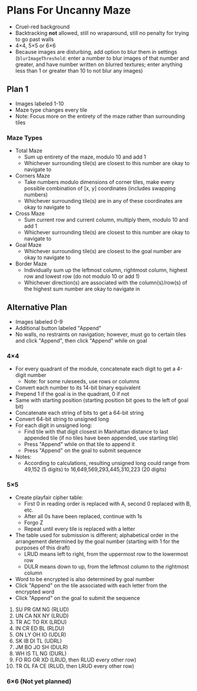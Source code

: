 # Plans For Uncanny Maze

* Cruel-red background
* Backtracking **not** allowed, still no wraparound, still no penalty for trying to go past walls
* 4×4, 5×5 or 6×6
* Because images are disturbing, add option to blur them in settings (`blurImageThreshold`: enter a number to blur images of that number and greater, and have number written on blurred textures; enter anything less than 1 or greater than 10 to not blur any images)

## Plan 1

* Images labeled 1-10
* Maze type changes every tile
* Note: Focus more on the entirety of the maze rather than surrounding tiles

### Maze Types

* Total Maze
  * Sum up entirety of the maze, modulo 10 and add 1
  * Whichever surrounding tile(s) are closest to this number are okay to navigate to
* Corners Maze
  * Take numbers modulo dimensions of corner tiles, make every possible combination of \[x, y\] coordinates (includes swapping numbers)
  * Whichever surrounding tile(s) are in any of these coordinates are okay to navigate to
* Cross Maze
  * Sum current row and current column, multiply them, modulo 10 and add 1
  * Whichever surrounding tile(s) are closest to this number are okay to navigate to
* Goal Maze
  * Whichever surrounding tile(s) are closest to the goal number are okay to navigate to
* Border Maze
  * Individually sum up the leftmost column, rightmost column, highest row and lowest row (do not modulo 10 or add 1)
  * Whichever direction(s) are associated with the column(s)/row(s) of the highest sum number are okay to navigate in

## Alternative Plan

* Images labeled 0-9
* Additional button labeled "Append"
* No walls, no restraints on navigation; however, must go to certain tiles and click "Append", then click "Append" while on goal

### 4×4

* For every quadrant of the module, concatenate each digit to get a 4-digit number
  * Note: for some ruleseeds, use rows or columns
* Convert each number to its 14-bit binary equivalent
* Prepend 1 if the goal is in the quadrant, 0 if not
* Same with starting position (starting position bit goes to the left of goal bit)
* Concatenate each string of bits to get a 64-bit string
* Convert 64-bit string to unsigned long
* For each digit in unsigned long:
  * Find tile with that digit closest in Manhattan distance to last appended tile (if no tiles have been appended, use starting tile)
  * Press "Append" while on that tile to append it
  * Press "Append" on the goal to submit sequence
* Notes:
  * According to calculations, resulting unsigned long could range from 49,152 (5 digits) to 16,649,569,293,445,310,223 (20 digits)

### 5×5

* Create playfair cipher table:
  * First 0 in reading order is replaced with A, second 0 replaced with B, etc.
  * After all 0s have been replaced, continue with 1s
  * Forgo Z
  * Repeat until every tile is replaced with a letter
* The table used for submission is different; alphabetical order in the arrangement determined by the goal number (starting with 1 for the purposes of this draft)
  * LRUD means left to right, from the uppermost row to the lowermost row
  * DULR means down to up, from the leftmost column to the rightmost column
* Word to be encrypted is also determined by goal number
* Click "Append" on the tile associated with each letter from the encrypted word
* Click "Append" on the goal to submit the sequence

1. SU PR GM NG (RLUD)
2. UN CA NX NY (LRUD)
3. TR AC TO RX (LRDU)
4. IN CR ED BL (RLDU)
5. ON LY OH IO (UDLR)
6. SK IB DI TL (UDRL)
7. JM BO JO SH (DULR)
8. WH IS TL NG (DURL)
9. FO RG OR XD (LRUD, then RLUD every other row)
10. TR OL FA CE (RLUD, then LRUD every other row)

### 6×6 (Not yet planned)
